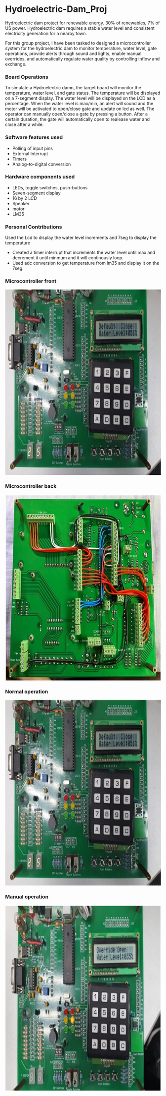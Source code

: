 # Hydroelectric-Dam_Proj
Hydroelectric dam project for renewable energy. 30% of renewables, 7% of US power. Hydroelectric dam requires a stable water level and consistent electricity generation for a nearby town.

For this group project, I have been tasked to designed a microcontroller system for the hydroelectric dam to monitor temperature, water level, gate operations, provide alerts through sound and lights, enable manual overrides, and automatically regulate water quality by controlling inflow and exchange.

### Board Operations
To simulate a Hydroelectric damn, the target board will monitor the temperature, water level, and gate status. The temperature will be displayed on a 7-segment display. The water level will be displayed on the LCD as a percentage. When the water level is max/min, an alert will sound and the motor will be activated to open/close gate and update on lcd as well. The operator can manually open/close a gate by pressing a button. After a certain duration, the gate will automatically open to realease water and close after a while.

### Software features used
- Polling of input pins
- External Interrupt
- Timers
- Analog-to-digital conversion

### Hardware components used
- LEDs, toggle switches, push-buttons
- Seven-segment display
- 16 by 2 LCD
- Speaker
- motor
- LM35

### Personal Contributions
Used the Lcd to display the water level increments and 7seg to display the temperature
- Created a timer interrupt that increments the water level until max and decrement it until minmum and it will continously loop.
- Used adc conversion to get temperature from lm35 and display it on the 7seg.

### Microcontroller front
<img src="mcapp/normal.jpg" alt="Front" width="800" height="600"><br/>

### Microcontroller back
<img src="mcapp/back.jpg" alt="Back" width="800" height="600"><br/>

### Normal operation
<img src="mcapp/normal.jpg" alt="Normal" width="800" height="600"><br/>

### Manual operation
<img src="mcapp/manual.jpg" alt="Manual" width="800" height="600"><br/>
